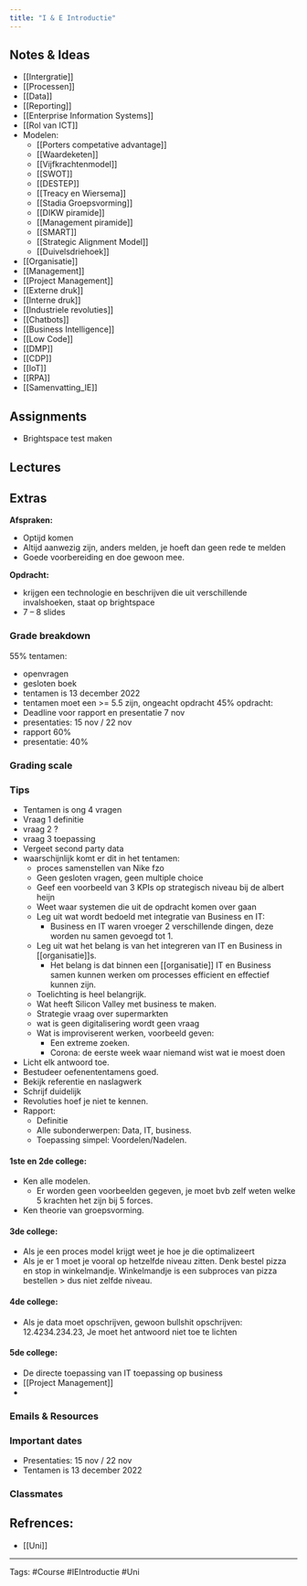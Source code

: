 ```yaml
---
title: "I & E Introductie"
---
```


## Notes & Ideas
- [[Intergratie]]
- [[Processen]]
- [[Data]]
- [[Reporting]]
- [[Enterprise Information Systems]]
- [[Rol van ICT]]
- Modelen:
	- [[Porters competative advantage]]
	- [[Waardeketen]]
	- [[Vijfkrachtenmodel]]
	- [[SWOT]]
	- [[DESTEP]]
	- [[Treacy en Wiersema]]
	- [[Stadia Groepsvorming]]
	- [[DIKW piramide]]
	- [[Management piramide]]
	- [[SMART]]
	- [[Strategic Alignment Model]]
	- [[Duivelsdriehoek]]
- [[Organisatie]]
- [[Management]]
- [[Project Management]]
- [[Externe druk]]
- [[Interne druk]]
- [[Industriele revoluties]]
- [[Chatbots]]
- [[Business Intelligence]]
- [[Low Code]]
- [[DMP]]
- [[CDP]]
- [[IoT]]
- [[RPA]]
- [[Samenvatting_IE]]
## Assignments
- Brightspace test maken
## Lectures
## Extras
**Afspraken:**
- Optijd komen
- Altijd aanwezig zijn, anders melden, je hoeft dan geen rede te melden
- Goede voorbereiding en doe gewoon mee.

**Opdracht:**
- krijgen een technologie en beschrijven die uit verschillende invalshoeken, staat op brightspace
- 7 – 8 slides 
### Grade breakdown
55% tentamen:
- openvragen
- gesloten boek
- tentamen is 13 december 2022
- tentamen moet een >= 5.5 zijn, ongeacht opdracht
45% opdracht:
- Deadline voor rapport en presentatie 7 nov
- presentaties: 15 nov / 22 nov
- rapport 60%
- presentatie: 40%
### Grading scale
### Tips 
- Tentamen is ong 4 vragen
- Vraag 1 definitie 
- vraag 2 ?
- vraag 3 toepassing
- Vergeet second party data
- waarschijnlijk komt er dit in het tentamen:
	- proces samenstellen van Nike fzo
	- Geen gesloten vragen, geen multiple choice
	- Geef een voorbeeld van 3 KPIs op strategisch niveau bij de albert heijn
	- Weet waar systemen die uit de opdracht komen over gaan
	- Leg uit wat wordt bedoeld met integratie van Business en IT:
		- Business en IT waren vroeger 2 verschillende dingen, deze worden nu samen gevoegd tot 1.
	- Leg uit wat het belang is van het integreren van IT en Business in [[organisatie]]s. 
		- Het belang is dat binnen een [[organisatie]] IT en Business samen kunnen werken om processes efficient en effectief kunnen zijn.
	- Toelichting is heel belangrijk.
	- Wat heeft Silicon Valley met business te maken.
	- Strategie vraag over supermarkten
	- wat is geen digitalisering wordt geen vraag
	- Wat is improviserent werken, voorbeeld geven:
		- Een extreme zoeken.
		- Corona: de eerste week waar niemand wist wat ie moest doen
- Licht elk antwoord toe. 
- Bestudeer oefenententamens goed. 
- Bekijk referentie en naslagwerk
- Schrijf duidelijk
- Revoluties hoef je niet te kennen. 
- Rapport:
	- Definitie 
	- Alle subonderwerpen: Data, IT, business.
	- Toepassing simpel: Voordelen/Nadelen.

#### 1ste en 2de college:
- Ken alle modelen. 
	- Er worden geen voorbeelden gegeven, je moet bvb zelf weten welke 5 krachten het zijn bij 5 forces.
- Ken theorie van groepsvorming. 
#### 3de college:
- Als je een proces model krijgt weet je hoe je die optimalizeert
- Als je er 1 moet je vooral op hetzelfde niveau zitten. Denk bestel pizza en stop in winkelmandje. Winkelmandje is een subproces van pizza bestellen > dus niet zelfde niveau. 
#### 4de college:
- Als je data moet opschrijven, gewoon bullshit opschrijven: 12.4234.234.23, Je moet het antwoord niet toe te lichten 
#### 5de college:
- De directe toepassing van IT toepassing op business 
- [[Project Management]] 
- 
#### 
### Emails & Resources
### Important dates
- Presentaties: 15 nov / 22 nov
- Tentamen is 13 december 2022
### Classmates

## Refrences:
- [[Uni]]

---
Tags: #Course #IEIntroductie #Uni 
